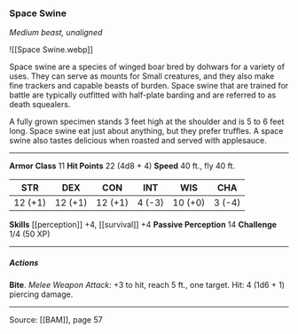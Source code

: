 ### Space Swine
_Medium beast, unaligned_

![[Space Swine.webp]]

Space swine are a species of winged boar bred by dohwars for a variety of uses. They can serve as mounts for Small creatures, and they also make fine trackers and capable beasts of burden. Space swine that are trained for battle are typically outfitted with half-plate barding and are referred to as death squealers.

A fully grown specimen stands 3 feet high at the shoulder and is 5 to 6 feet long. Space swine eat just about anything, but they prefer truffles. A space swine also tastes delicious when roasted and served with applesauce.




---

**Armor Class** 11
**Hit Points** 22 (4d8 + 4)
**Speed** 40 ft., fly 40 ft.

| STR     | DEX     | CON     | INT     | WIS     | CHA     |
|---------|---------|---------|---------|---------|---------|
| 12 (+1) | 12 (+1) | 12 (+1) | 4 (-3) | 10 (+0) | 3 (-4) |

**Skills** [[perception]] +4, [[survival]] +4
**Passive Perception** 14
**Challenge** 1/4 (50 XP)

---

##### Actions
**Bite**. _Melee Weapon Attack:_ +3 to hit, reach 5 ft., one target. Hit: 4 (1d6 + 1) piercing damage.


---

Source: [[BAM]], page 57